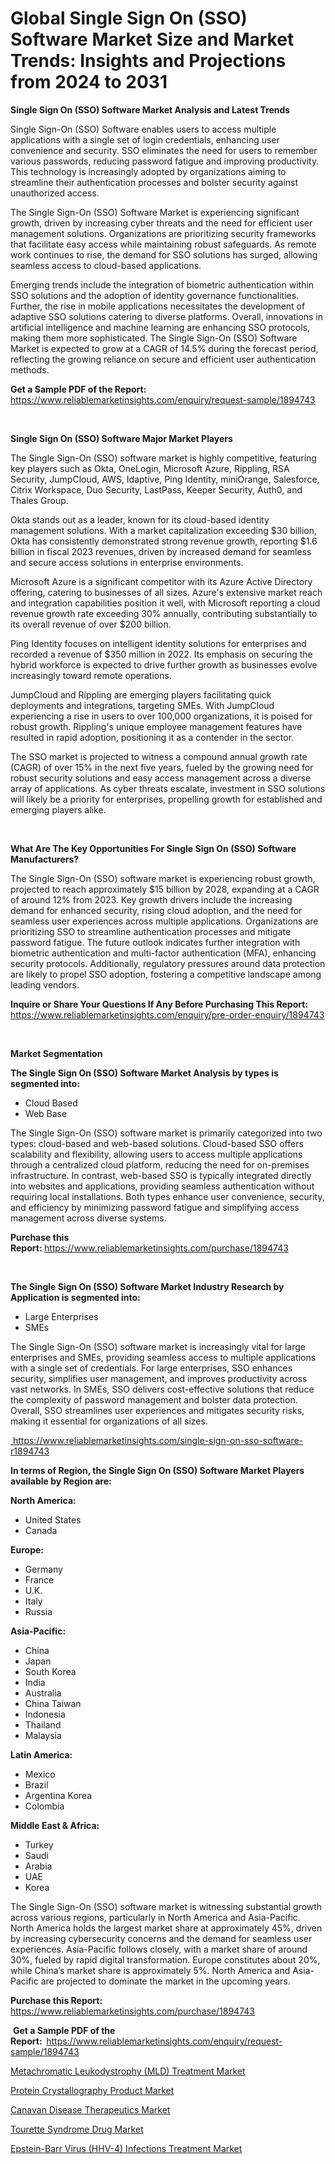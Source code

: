 <p><h1>Global Single Sign On (SSO) Software Market Size and Market Trends: Insights and Projections from 2024 to 2031</h1></p><p><strong>Single Sign On (SSO) Software Market Analysis and Latest Trends</strong></p>
<p><p>Single Sign-On (SSO) Software enables users to access multiple applications with a single set of login credentials, enhancing user convenience and security. SSO eliminates the need for users to remember various passwords, reducing password fatigue and improving productivity. This technology is increasingly adopted by organizations aiming to streamline their authentication processes and bolster security against unauthorized access.</p><p>The Single Sign-On (SSO) Software Market is experiencing significant growth, driven by increasing cyber threats and the need for efficient user management solutions. Organizations are prioritizing security frameworks that facilitate easy access while maintaining robust safeguards. As remote work continues to rise, the demand for SSO solutions has surged, allowing seamless access to cloud-based applications.</p><p>Emerging trends include the integration of biometric authentication within SSO solutions and the adoption of identity governance functionalities. Further, the rise in mobile applications necessitates the development of adaptive SSO solutions catering to diverse platforms. Overall, innovations in artificial intelligence and machine learning are enhancing SSO protocols, making them more sophisticated. The Single Sign-On (SSO) Software Market is expected to grow at a CAGR of 14.5% during the forecast period, reflecting the growing reliance on secure and efficient user authentication methods.</p></p>
<p><strong>Get a Sample PDF of the Report:&nbsp;</strong> <a href="https://www.reliablemarketinsights.com/enquiry/request-sample/1894743?utm_campaign=1589&utm_medium=2&utm_source=Github&utm_content=ia&utm_term=24102024&utm_id=single-sign-on-sso-software">https://www.reliablemarketinsights.com/enquiry/request-sample/1894743</a></p>
<p>&nbsp;</p>
<p><strong>Single Sign On (SSO) Software Major Market Players</strong></p>
<p><p>The Single Sign-On (SSO) software market is highly competitive, featuring key players such as Okta, OneLogin, Microsoft Azure, Rippling, RSA Security, JumpCloud, AWS, Idaptive, Ping Identity, miniOrange, Salesforce, Citrix Workspace, Duo Security, LastPass, Keeper Security, Auth0, and Thales Group.</p><p>Okta stands out as a leader, known for its cloud-based identity management solutions. With a market capitalization exceeding $30 billion, Okta has consistently demonstrated strong revenue growth, reporting $1.6 billion in fiscal 2023 revenues, driven by increased demand for seamless and secure access solutions in enterprise environments.</p><p>Microsoft Azure is a significant competitor with its Azure Active Directory offering, catering to businesses of all sizes. Azure's extensive market reach and integration capabilities position it well, with Microsoft reporting a cloud revenue growth rate exceeding 30% annually, contributing substantially to its overall revenue of over $200 billion.</p><p>Ping Identity focuses on intelligent identity solutions for enterprises and recorded a revenue of $350 million in 2022. Its emphasis on securing the hybrid workforce is expected to drive further growth as businesses evolve increasingly toward remote operations.</p><p>JumpCloud and Rippling are emerging players facilitating quick deployments and integrations, targeting SMEs. With JumpCloud experiencing a rise in users to over 100,000 organizations, it is poised for robust growth. Rippling's unique employee management features have resulted in rapid adoption, positioning it as a contender in the sector.</p><p>The SSO market is projected to witness a compound annual growth rate (CAGR) of over 15% in the next five years, fueled by the growing need for robust security solutions and easy access management across a diverse array of applications. As cyber threats escalate, investment in SSO solutions will likely be a priority for enterprises, propelling growth for established and emerging players alike.</p></p>
<p>&nbsp;</p>
<p><strong>What Are The Key Opportunities For Single Sign On (SSO) Software Manufacturers?</strong></p>
<p><p>The Single Sign-On (SSO) software market is experiencing robust growth, projected to reach approximately $15 billion by 2028, expanding at a CAGR of around 12% from 2023. Key growth drivers include the increasing demand for enhanced security, rising cloud adoption, and the need for seamless user experiences across multiple applications. Organizations are prioritizing SSO to streamline authentication processes and mitigate password fatigue. The future outlook indicates further integration with biometric authentication and multi-factor authentication (MFA), enhancing security protocols. Additionally, regulatory pressures around data protection are likely to propel SSO adoption, fostering a competitive landscape among leading vendors.</p></p>
<p><strong>Inquire or Share Your Questions If Any Before Purchasing This Report:</strong> <a href="https://www.reliablemarketinsights.com/enquiry/pre-order-enquiry/1894743?utm_campaign=1589&utm_medium=2&utm_source=Github&utm_content=ia&utm_term=24102024&utm_id=single-sign-on-sso-software">https://www.reliablemarketinsights.com/enquiry/pre-order-enquiry/1894743</a></p>
<p>&nbsp;</p>
<p><strong>Market Segmentation</strong></p>
<p><strong>The Single Sign On (SSO) Software Market Analysis by types is segmented into:</strong></p>
<p><ul><li>Cloud Based</li><li>Web Base</li></ul></p>
<p><p>The Single Sign-On (SSO) software market is primarily categorized into two types: cloud-based and web-based solutions. Cloud-based SSO offers scalability and flexibility, allowing users to access multiple applications through a centralized cloud platform, reducing the need for on-premises infrastructure. In contrast, web-based SSO is typically integrated directly into websites and applications, providing seamless authentication without requiring local installations. Both types enhance user convenience, security, and efficiency by minimizing password fatigue and simplifying access management across diverse systems.</p></p>
<p><strong>Purchase this Report:&nbsp;</strong><a href="https://www.reliablemarketinsights.com/purchase/1894743?utm_campaign=1589&utm_medium=2&utm_source=Github&utm_content=ia&utm_term=24102024&utm_id=single-sign-on-sso-software">https://www.reliablemarketinsights.com/purchase/1894743</a></p>
<p>&nbsp;</p>
<p><strong>The Single Sign On (SSO) Software Market Industry Research by Application is segmented into:</strong></p>
<p><ul><li>Large Enterprises</li><li>SMEs</li></ul></p>
<p><p>The Single Sign-On (SSO) software market is increasingly vital for large enterprises and SMEs, providing seamless access to multiple applications with a single set of credentials. For large enterprises, SSO enhances security, simplifies user management, and improves productivity across vast networks. In SMEs, SSO delivers cost-effective solutions that reduce the complexity of password management and bolster data protection. Overall, SSO streamlines user experiences and mitigates security risks, making it essential for organizations of all sizes.</p></p>
<p><a href="https://www.reliablemarketinsights.com/single-sign-on-sso-software-r1894743?utm_campaign=1589&utm_medium=2&utm_source=Github&utm_content=ia&utm_term=24102024&utm_id=single-sign-on-sso-software">&nbsp;https://www.reliablemarketinsights.com/single-sign-on-sso-software-r1894743</a></p>
<p><strong>In terms of Region, the Single Sign On (SSO) Software Market Players available by Region are:</strong></p>
<p>
    <p> <strong> North America: </strong>
        <ul>
            <li>United States</li>
            <li>Canada</li>
        </ul>
        </p> 
    <p> <strong> Europe: </strong>
        <ul>
            <li>Germany</li>
            <li>France</li>
            <li>U.K.</li>
            <li>Italy</li>
            <li>Russia</li>
        </ul>
        </p> 
    <p> <strong> Asia-Pacific: </strong>
        <ul>
            <li>China</li>
            <li>Japan</li>
            <li>South Korea</li>
            <li>India</li>
            <li>Australia</li>
            <li>China Taiwan</li>
            <li>Indonesia</li>
            <li>Thailand</li>
            <li>Malaysia</li>
        </ul>
        </p> 
    <p> <strong> Latin America: </strong>
        <ul>
            <li>Mexico</li>
            <li>Brazil</li>
            <li>Argentina Korea</li>
            <li>Colombia</li>
        </ul>
        </p> 
    <p> <strong> Middle East & Africa: </strong>
        <ul>
            <li>Turkey</li>
            <li>Saudi</li>
            <li>Arabia</li>
            <li>UAE</li>
            <li>Korea</li>
        </ul>
    </p>
    </p>
<p><p>The Single Sign-On (SSO) software market is witnessing substantial growth across various regions, particularly in North America and Asia-Pacific. North America holds the largest market share at approximately 45%, driven by increasing cybersecurity concerns and the demand for seamless user experiences. Asia-Pacific follows closely, with a market share of around 30%, fueled by rapid digital transformation. Europe constitutes about 20%, while China’s market share is approximately 5%. North America and Asia-Pacific are projected to dominate the market in the upcoming years.</p></p>
<p><strong>Purchase this Report: </strong><a href="https://www.reliablemarketinsights.com/purchase/1894743?utm_campaign=1589&utm_medium=2&utm_source=Github&utm_content=ia&utm_term=24102024&utm_id=single-sign-on-sso-software">https://www.reliablemarketinsights.com/purchase/1894743</a></p>
<p>&nbsp;<strong>Get a Sample PDF of the Report:&nbsp;&nbsp;</strong><a href="https://www.reliablemarketinsights.com/enquiry/request-sample/1894743?utm_campaign=1589&utm_medium=2&utm_source=Github&utm_content=ia&utm_term=24102024&utm_id=single-sign-on-sso-software">https://www.reliablemarketinsights.com/enquiry/request-sample/1894743</a></p>
<p><strong></strong></p>
<p><p><a href="https://www.linkedin.com/pulse/future-metachromatic-leukodystrophy-mld-treatment-market-fl3cc?utm_campaign=1589&utm_medium=2&utm_source=Github&utm_content=ia&utm_term=24102024&utm_id=single-sign-on-sso-software">Metachromatic Leukodystrophy (MLD) Treatment Market</a></p><p><a href="https://www.linkedin.com/pulse/protein-crystallography-product-market-global-trends-266sc?utm_campaign=1589&utm_medium=2&utm_source=Github&utm_content=ia&utm_term=24102024&utm_id=single-sign-on-sso-software">Protein Crystallography Product Market</a></p><p><a href="https://www.linkedin.com/pulse/global-canavan-disease-therapeutics-market-focus-application-kyyqc?utm_campaign=1589&utm_medium=2&utm_source=Github&utm_content=ia&utm_term=24102024&utm_id=single-sign-on-sso-software">Canavan Disease Therapeutics Market</a></p><p><a href="https://www.linkedin.com/pulse/tourette-syndrome-drug-market-indicators-size-regional-breakdown-fgtpc?utm_campaign=1589&utm_medium=2&utm_source=Github&utm_content=ia&utm_term=24102024&utm_id=single-sign-on-sso-software">Tourette Syndrome Drug Market</a></p><p><a href="https://www.linkedin.com/pulse/epstein-barr-virus-hhv-4-infections-treatment-market-navigating-undgc?utm_campaign=1589&utm_medium=2&utm_source=Github&utm_content=ia&utm_term=24102024&utm_id=single-sign-on-sso-software">Epstein-Barr Virus (HHV-4) Infections Treatment Market</a></p></p>